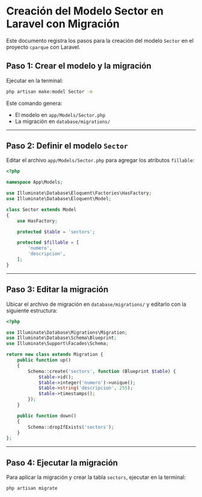 # Creación del Modelo Sector en Laravel con Migración

Este documento registra los pasos para la creación del modelo `Sector` en el proyecto `cparque` con Laravel.

## Paso 1: Crear el modelo y la migración

Ejecutar en la terminal:

```sh
php artisan make:model Sector -m
```

Este comando genera:

-   El modelo en `app/Models/Sector.php`
-   La migración en `database/migrations/`

---

## Paso 2: Definir el modelo `Sector`

Editar el archivo `app/Models/Sector.php` para agregar los atributos `fillable`:

```php
<?php

namespace App\Models;

use Illuminate\Database\Eloquent\Factories\HasFactory;
use Illuminate\Database\Eloquent\Model;

class Sector extends Model
{
    use HasFactory;

    protected $table = 'sectors';

    protected $fillable = [
        'numero',
        'descripcion',
    ];
}
```

---

## Paso 3: Editar la migración

Ubicar el archivo de migración en `database/migrations/` y editarlo con la siguiente estructura:

```php
<?php

use Illuminate\Database\Migrations\Migration;
use Illuminate\Database\Schema\Blueprint;
use Illuminate\Support\Facades\Schema;

return new class extends Migration {
    public function up()
    {
        Schema::create('sectors', function (Blueprint $table) {
            $table->id();
            $table->integer('numero')->unique();
            $table->string('descripcion', 255);
            $table->timestamps();
        });
    }

    public function down()
    {
        Schema::dropIfExists('sectors');
    }
};
```

---

## Paso 4: Ejecutar la migración

Para aplicar la migración y crear la tabla `sectors`, ejecutar en la terminal:

```sh
php artisan migrate
```
